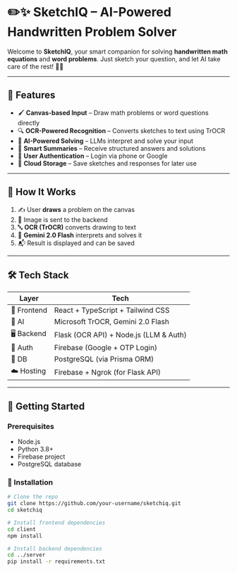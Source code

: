 # ✏️✨ SketchIQ – AI-Powered Handwritten Problem Solver

Welcome to **SketchIQ**, your smart companion for solving **handwritten math equations** and **word problems**. Just sketch your question, and let AI take care of the rest! 🚀🧠

---

## 🌟 Features

- 🖌️ **Canvas-based Input** – Draw math problems or word questions directly
- 🔍 **OCR-Powered Recognition** – Converts sketches to text using TrOCR
- 🤖 **AI-Powered Solving** – LLMs interpret and solve your input
- 🧾 **Smart Summaries** – Receive structured answers and solutions
- 🔐 **User Authentication** – Login via phone or Google
- 💾 **Cloud Storage** – Save sketches and responses for later use

---

## 🧠 How It Works

1. ✍️ User **draws** a problem on the canvas
2. 📸 Image is sent to the backend
3. 🔤 **OCR (TrOCR)** converts drawing to text
4. 🤖 **Gemini 2.0 Flash** interprets and solves it
5. 📬 Result is displayed and can be saved

---

## 🛠️ Tech Stack

| Layer       | Tech                          |
|-------------|-------------------------------|
| 🎨 Frontend | React + TypeScript + Tailwind CSS |
| 🧠 AI       | Microsoft TrOCR, Gemini 2.0 Flash |
| 🖥️ Backend | Flask (OCR API) + Node.js (LLM & Auth) |
| 🔐 Auth     | Firebase (Google + OTP Login) |
| 🧮 DB       | PostgreSQL (via Prisma ORM) |
| ☁️ Hosting  | Firebase + Ngrok (for Flask API) |

---

## 🚀 Getting Started

### Prerequisites

- Node.js
- Python 3.8+
- Firebase project
- PostgreSQL database

### 🔧 Installation

```bash
# Clone the repo
git clone https://github.com/your-username/sketchiq.git
cd sketchiq

# Install frontend dependencies
cd client
npm install

# Install backend dependencies
cd ../server
pip install -r requirements.txt

